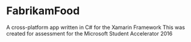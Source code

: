 # FabrikamFood
A cross-platform app written in C# for the Xamarin Framework
This was created for assessment for the Microsoft Student Accelerator 2016
